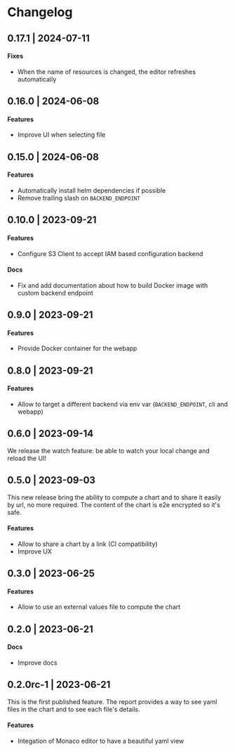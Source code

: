 # Changelog

## 0.17.1 | 2024-07-11

#### Fixes

- When the name of resources is changed, the editor refreshes automatically

## 0.16.0 | 2024-06-08

#### Features

- Improve UI when selecting file

## 0.15.0 | 2024-06-08

#### Features

- Automatically install helm dependencies if possible
- Remove trailing slash on `BACKEND_ENDPOINT`

## 0.10.0 | 2023-09-21

#### Features

- Configure S3 Client to accept IAM based configuration backend

#### Docs

- Fix and add documentation about how to build Docker image with custom backend endpoint

## 0.9.0 | 2023-09-21

#### Features

- Provide Docker container for the webapp

## 0.8.0 | 2023-09-21

#### Features

- Allow to target a different backend via env var (`BACKEND_ENDPOINT`, cli and webapp)

## 0.6.0 | 2023-09-14

We release the watch feature: be able to watch your local change and reload the UI!

## 0.5.0 | 2023-09-03

This new release bring the ability to compute a chart and to share it easily by url, no more required. The content of the chart is e2e encrypted so it's safe.

#### Features

- Allow to share a chart by a link (CI compatibility)
- Improve UX

## 0.3.0 | 2023-06-25

#### Features

- Allow to use an external values file to compute the chart

## 0.2.0 | 2023-06-21

#### Docs

- Improve docs

## 0.2.0rc-1 | 2023-06-21

This is the first published feature. The report provides a way to see yaml files in the chart and to see each file's details.

#### Features

- Integation of Monaco editor to have a beautiful yaml view
